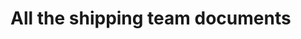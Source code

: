 <!-- TITLE: Shipping -->
<!-- SUBTITLE: A quick summary of Shipping -->

# All the shipping team documents
